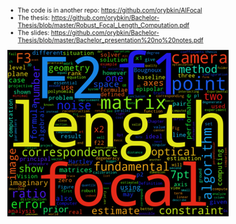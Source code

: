- The code is in another repo: https://github.com/orybkin/AlFocal
- The thesis: https://github.com/orybkin/Bachelor-Thesis/blob/master/Robust_Focal_Length_Computation.pdf
- The slides: https://github.com/orybkin/Bachelor-Thesis/blob/master/Bachelor_presentation%20no%20notes.pdf

![alt text](https://github.com/orybkin/Bachelor-Thesis/blob/master/bach.png "Wordle")
